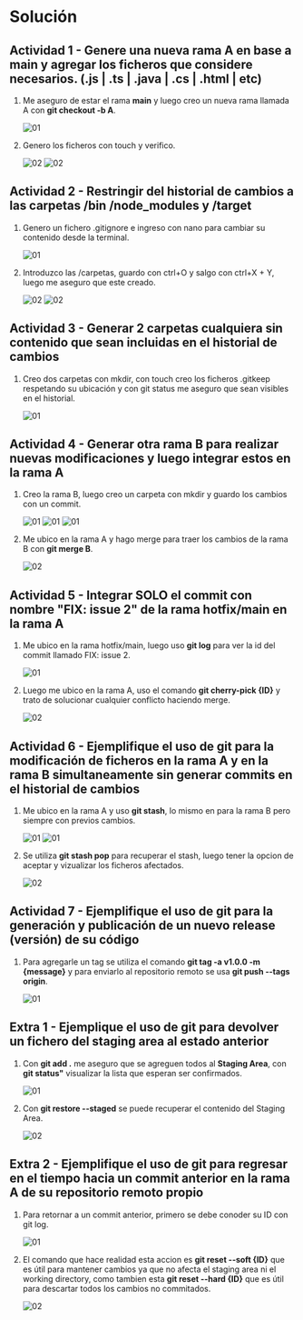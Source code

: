 # Solución

## Actividad 1 - Genere una nueva rama A en base a main y agregar los ficheros que considere necesarios. (.js | .ts | .java | .cs | .html | etc)

1. Me aseguro de estar el rama **main** y luego creo un nueva rama llamada A con **git checkout -b A**.

    ![01](./images/01.png)

2. Genero los ficheros con touch y verifico.

    ![02](./images/02.1.png)
    ![02](./images/02.png)

## Actividad 2 - Restringir del historial de cambios a las carpetas /bin /node_modules y /target

1. Genero un fichero .gitignore e ingreso con nano para cambiar su contenido desde la terminal.

    ![01](./images/03.png)

2. Introduzco las /carpetas, guardo con ctrl+O y salgo con ctrl+X + Y, luego me aseguro que este creado.

    ![02](./images/04.png)
    ![02](./images/4.1.png)

## Actividad 3 - Generar 2 carpetas cualquiera sin contenido que sean incluidas en el historial de cambios

1. Creo dos carpetas con mkdir, con touch creo los ficheros .gitkeep respetando su ubicación y con git status me aseguro que sean visibles en el historial.

    ![01](./images/05.png)

## Actividad 4 - Generar otra rama B para realizar nuevas modificaciones y luego integrar estos en la rama A

1. Creo la rama B, luego creo un carpeta con mkdir y guardo los cambios con un commit.

    ![01](./images/06.png)
    ![01](./images/7.1.png)
    ![01](./images/07.png)

3. Me ubico en la rama A y hago merge para traer los cambios de la rama B con **git merge B**.

    ![02](./images/7.2.png)

## Actividad 5 - Integrar SOLO el commit con nombre "FIX: issue 2" de la rama hotfix/main en la rama A

1. Me ubico en la rama hotfix/main, luego uso **git log** para ver la id del commit llamado FIX: issue 2.

    ![01](./images/09.png)

2. Luego me ubico en la rama A, uso el comando **git cherry-pick {ID}** y trato de solucionar cualquier conflicto haciendo merge.

    ![02](./images/10.png)

## Actividad 6 - Ejemplifique el uso de git para la modificación de ficheros en la rama A y en la rama B simultaneamente sin generar commits en el historial de cambios

1. Me ubico en la rama A y uso **git stash**, lo mismo en para la rama B pero siempre con previos cambios.

    ![01](./images/11.png)
    ![01](./images/11.1.png)

2. Se utiliza **git stash pop** para recuperar el stash, luego tener la opcion de aceptar y vizualizar los ficheros afectados.

    ![02](./images/11.2.png)

## Actividad 7 - Ejemplifique el uso de git para la generación y publicación de un nuevo release (versión) de su código

1. Para agregarle un tag se utiliza el comando **git tag -a v1.0.0 -m {message}** y para enviarlo al repositorio remoto se usa **git push --tags origin**.

    ![01](./images/12.png)

## Extra 1 - Ejemplique el uso de git para devolver un fichero del staging area al estado anterior

1. Con **git add .** me aseguro que se agreguen todos al **Staging Area**, con **git status"** visualizar la lista que esperan ser confirmados.

    ![01](./images/13.png)

2. Con **git restore --staged** se puede recuperar el contenido del Staging Area.

    ![02](./images/13.1.png)

## Extra 2 - Ejemplifique el uso de git para regresar en el tiempo hacia un commit anterior en la rama A de su repositorio remoto propio

1. Para retornar a un commit anterior, primero se debe conoder su ID con git log.

    ![01](./images/14.png)

2. El comando que hace realidad esta accion es **git reset --soft {ID}** que es útil para mantener cambios ya que no afecta el staging area ni el working directory, como tambien esta **git reset --hard {ID}** que es útil para descartar todos los cambios no commitados.

    ![02](./images/14.1.png)

